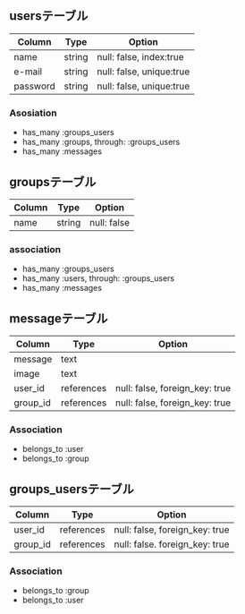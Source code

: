 ## usersテーブル

|Column|Type|Option|
|------|----|------|
|name|string|null: false, index:true|
|e-mail|string|null: false, unique:true|
|password|string|null: false, unique:true|

### Asosiation
- has_many :groups_users
- has_many :groups, through: :groups_users
- has_many :messages

## groupsテーブル

|Column|Type|Option|
|------|----|------|
|name|string|null: false|

### association
- has_many :groups_users
- has_many :users, through: :groups_users
- has_many :messages

## messageテーブル

|Column|Type|Option|
|------|----|------|
|message|text|
|image|text|
|user_id|references|null: false, foreign_key: true|
|group_id|references|null: false, foreign_key: true|

### Association
- belongs_to :user
- belongs_to :group

## groups_usersテーブル

|Column|Type|Option|
|------|----|------|
|user_id|references|null: false, foreign_key: true|
|group_id|references|null: false. foreign_key: true|

### Association
- belongs_to :group
- belongs_to :user